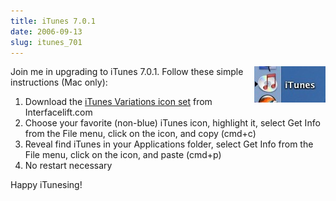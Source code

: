 ```yaml
---
title: iTunes 7.0.1
date: 2006-09-13
slug: itunes_701
---
```

<p><img src="/assets/img/itunes-red.jpg" border="0" height="58" width="114" alt="itunes-red.jpg" align="right" class="imgright" />Join me in upgrading to iTunes 7.0.1. Follow these simple instructions (Mac only):</p>

<ol>
<li>Download the <a href="http://interfacelift.com/icons-mac/details.php?id=762">iTunes Variations icon set</a> from Interfacelift.com</li>
<li>Choose your favorite (non-blue) iTunes icon, highlight it, select Get Info from the File menu, click on the icon, and copy (cmd+c)</li>
<li>Reveal find iTunes in your Applications folder, select Get Info from the File menu, click on the icon, and paste (cmd+p)</li>
<li>No restart necessary</li>
</ol>

<p>Happy iTunesing!</p>